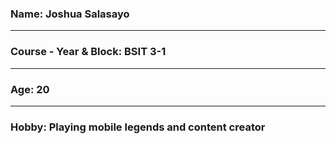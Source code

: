 ### Name: Joshua Salasayo
___
### Course - Year & Block: BSIT 3-1
___
### Age: 20
___
### Hobby: Playing mobile legends and content creator
